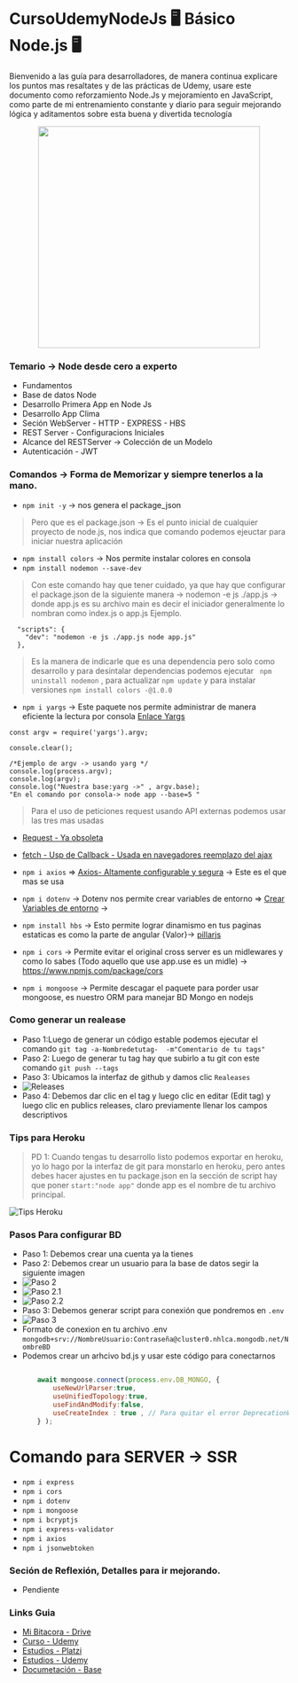 # CursoUdemyNodeJs 🖥️ Básico Node.js 🖥️ 
Bienvenido a las guía para desarrolladores, de manera continua explicare los puntos mas resaltates y de las prácticas de Udemy, usare este documento como reforzamiento Node.Js y mejoramiento en JavaScript, como parte de mi entrenamiento constante y diario para seguir mejorando lógica y aditamentos sobre esta buena y divertida tecnología

<p align="center"><a href="https://github.com/LeoSan/CursoUdemyNodeJs" 
                     target="_blank"><img src="https://upload.wikimedia.org/wikipedia/commons/d/d9/Node.js_logo.svg" width="400"></a></p>

### Temario -> Node desde cero a experto 

- Fundamentos
- Base de datos Node
- Desarrollo Primera App en Node Js
- Desarrollo App Clima
- Seción WebServer - HTTP - EXPRESS - HBS 
- REST Server - Configuracions Iniciales
- Alcance del RESTServer -> Colección de un Modelo
- Autenticación - JWT 

### Comandos -> Forma de Memorizar y siempre tenerlos a la mano. 

- `npm init -y` -> nos genera el package_json
> Pero que es el package.json -> Es el punto inicial de cualquier proyecto de node.js, nos indica que comando podemos ejeuctar para iniciar nuestra aplicación 
- `npm install colors` -> Nos permite instalar colores en consola 
- `npm install nodemon --save-dev` 
> Con este comando hay que tener cuidado, ya que hay que configurar el package.json de la siguiente manera ->  nodemon -e js ./app.js -> donde app.js es su archivo main es decir el iniciador generalmente lo nombran como index.js o app.js Ejemplo. 
```
  "scripts": {
    "dev": "nodemon -e js ./app.js node app.js"
  },
```

> Es la manera de indicarle que es una dependencia pero solo como desarrollo y para desintalar dependencias podemos ejecutar ` npm uninstall nodemon` , para actualizar `npm update` y para instalar versiones `npm install colors -@1.0.0` 
> 
- `npm i yargs` -> Este paquete nos permite administrar de manera eficiente la lectura por consola [Enlace Yargs](http://yargs.js.org/)

```javascripts
const argv = require('yargs').argv;

console.clear();

/*Ejemplo de argv -> usando yarg */
console.log(process.argv); 
console.log(argv); 
console.log("Nuestra base:yarg ->" , argv.base); 
"En el comando por consola-> node app --base=5 "
```

>Para el uso de peticiones request usando API externas podemos usar las tres mas usadas 
- [Request - Ya obsoleta](https://www.npmjs.com/package/request) 
- [fetch - Usp de Callback - Usada en navegadores reemplazo del ajax](https://www.npmjs.com/package/fetch)
- `npm i axios`  => [Axios- Altamente configurable y segura](https://www.npmjs.com/package/axios) -> Este es el que mas se usa 

- `npm i dotenv` -> Dotenv  nos permite crear variables de entorno  => [Crear Variables de entorno](https://www.npmjs.com/package/dotenv)  -> 
- `npm install hbs` -> Esto permite lograr dinamismo en tus paginas estaticas es como la parte de angular {Valor}-> [pillarjs](https://github.com/pillarjs/hbs) 
- `npm i cors` -> Permite evitar el original cross server es un midlewares y como lo sabes (Todo aquello que use app.use es un midle)  -> https://www.npmjs.com/package/cors
- `npm i mongoose` -> Permite descagar el paquete para porder usar mongoose, es nuestro ORM para manejar BD Mongo en nodejs 



### Como generar un realease 
- Paso 1:Luego de generar un código estable podemos ejecutar el comando `git tag -a-Nombredetutag-  -m"Comentario de tu tags"`
- Paso 2: Luego de generar tu tag hay que subirlo a tu git con este comando `git push --tags`
- Paso 3: Ubicamos la interfaz de  github y damos clic `Realeases` 
- ![Releases](https://github.com/LeoSan/CursoUdemyNodeJs/blob/main/07-restserver/public/release01.png)
- Paso 4: Debemos dar clic en el tag y luego clic en editar (Edit tag) y luego clic en publics releases, claro previamente llenar los campos descriptivos 

### Tips para Heroku
 >PD 1: Cuando tengas tu desarrollo listo podemos exportar en heroku, yo lo hago por la interfaz de git para monstarlo en heroku, pero antes debes hacer ajustes en tu package.json 
 >en la sección de script hay que poner `start:"node app"` donde app es el nombre de tu archivo principal. 

![Tips Heroku](https://github.com/LeoSan/CursoUdemyNodeJs/blob/main/07-restserver/public/TipsHeroku.png)

### Pasos Para configurar BD
- Paso 1: Debemos crear una cuenta ya la tienes 
- Paso 2: Debemos crear un usuario para la base de datos segir la siguiente imagen 
- ![Paso 2](https://github.com/LeoSan/CursoUdemyNodeJs/blob/main/07-restserver/public/MongoDB001.png)
- ![Paso 2.1](https://github.com/LeoSan/CursoUdemyNodeJs/blob/main/07-restserver/public/MongoDB002.png)
- ![Paso 2.2](https://github.com/LeoSan/CursoUdemyNodeJs/blob/main/07-restserver/public/MongoDB003.png)
- Paso 3: Debemos generar script para conexión que pondremos en `.env`
- ![Paso 3](https://github.com/LeoSan/CursoUdemyNodeJs/blob/main/07-restserver/public/MongoDB004.png)
- Formato de conexion en tu archivo .env  `mongodb+srv://NombreUsuario:Contraseña@cluster0.nhlca.mongodb.net/NombreBD`
- Podemos crear un arhcivo bd.js y usar este código para conectarnos 
```javascript  

       await mongoose.connect(process.env.DB_MONGO, {
           useNewUrlParser:true,
           useUnifiedTopology:true,
           useFindAndModify:false,
           useCreateIndex : true , // Para quitar el error DeprecationWarning: collection.ensureInd 
       } );

```

# Comando para SERVER -> SSR 
- `npm i express`  
- `npm i cors`  
- `npm i dotenv` 
- `npm i mongoose` 
- `npm i bcryptjs` 
- `npm i express-validator` 
- `npm i axios` 
- `npm i jsonwebtoken`

### Seción de Reflexión, Detalles para ir mejorando. 
- Pendiente

### Links Guia 

- [Mi Bitacora - Drive ](https://docs.google.com/document/d/1KKjhdE4BX2Ooo8BxXNn3nWTgsLwnpuGkqZlzLJT8Zuk/edit#heading=h.o9v8so11ee13)
- [Curso - Udemy ](https://www.udemy.com/course/node-de-cero-a-experto/)
- [Estudios - Platzi](https://platzi.com/p/LEONARDCUENCA/)
- [Estudios - Udemy](https://www.udemy.com/user/leonard-cuenca-roa/)
- [Documetación - Base](https://pandao.github.io/editor.md/en.html)





